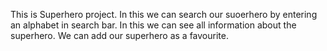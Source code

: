 This is Superhero project.
In this we can search our suoerhero by entering an alphabet in search bar.
In this we can see all information about the superhero.
We can add our superhero as a favourite.

